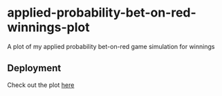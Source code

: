 # applied-probability-bet-on-red-winnings-plot
A plot of my applied probability bet-on-red game simulation for winnings

## Deployment
Check out the plot [here](https://chuset21.github.io/applied-probability-bet-on-red-winnings-plot/)
